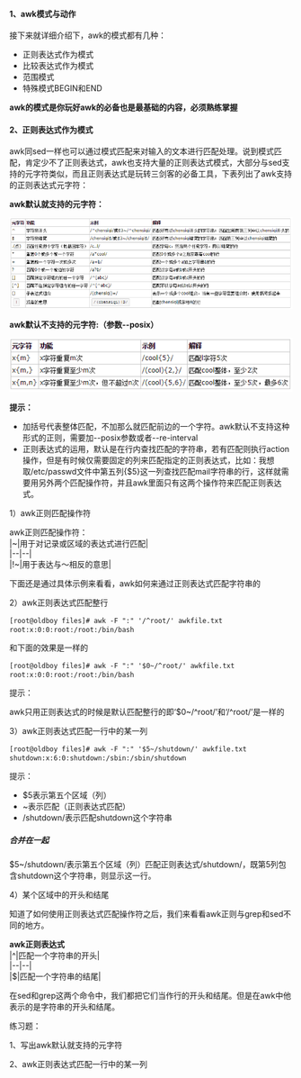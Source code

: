 #### 1、awk模式与动作

接下来就详细介绍下，awk的模式都有几种：

* 正则表达式作为模式
* 比较表达式作为模式
* 范围模式
* 特殊模式BEGIN和END

**awk的模式是你玩好awk的必备也是最基础的内容，必须熟练掌握**

#### 2、正则表达式作为模式

awk同sed一样也可以通过模式匹配来对输入的文本进行匹配处理。说到模式匹配，肯定少不了正则表达式，awk也支持大量的正则表达式模式，大部分与sed支持的元字符类似，而且正则表达式是玩转三剑客的必备工具，下表列出了awk支持的正则表达式元字符：

**awk默认就支持的元字符：**

![](/assets/21-13.png)

**awk默认不支持的元字符:（参数--posix）**

![](/assets/21-14.png)

**提示：**

* 加括号代表整体匹配，不加那么就匹配前边的一个字符。awk默认不支持这种形式的正则，需要加--posix参数或者--re-interval
* 正则表达式的运用，默认是在行内查找匹配的字符串，若有匹配则执行action操作，但是有时候仅需要固定的列来匹配指定的正则表达式，比如：我想取/etc/passwd文件中第五列{$5}这一列查找匹配mail字符串的行，这样就需要用另外两个匹配操作符，并且awk里面只有这两个操作符来匹配正则表达式。

1）awk正则匹配操作符

awk正则匹配操作符：  
\|~\|用于对记录或区域的表达式进行匹配\|  
\|--\|--\|  
\|!~\|用于表达与～相反的意思\|

下面还是通过具体示例来看看，awk如何来通过正则表达式匹配字符串的

2）awk正则表达式匹配整行

```
[root@oldboy files]# awk -F ":" '/^root/' awkfile.txt 
root:x:0:0:root:/root:/bin/bash
```

和下面的效果是一样的

```
[root@oldboy files]# awk -F ":" '$0~/^root/' awkfile.txt 
root:x:0:0:root:/root:/bin/bash
```

提示：

awk只用正则表达式的时候是默认匹配整行的即‘$0~/^root/’和‘/^root/’是一样的

3）awk正则表达式匹配一行中的某一列

```
[root@oldboy files]# awk -F ":" '$5~/shutdown/' awkfile.txt 
shutdown:x:6:0:shutdown:/sbin:/sbin/shutdown
```

提示：

* $5表示第五个区域（列）
* ~表示匹配（正则表达式匹配）
* /shutdown/表示匹配shutdown这个字符串

##### 合并在一起

$5~/shutdown/表示第五个区域（列）匹配正则表达式/shutdown/，既第5列包含shutdown这个字符串，则显示这一行。

4）某个区域中的开头和结尾

知道了如何使用正则表达式匹配操作符之后，我们来看看awk正则与grep和sed不同的地方。

**awk正则表达式**  
\|^\|匹配一个字符串的开头\|  
\|--\|--\|  
\|$\|匹配一个字符串的结尾\|

在sed和grep这两个命令中，我们都把它们当作行的开头和结尾。但是在awk中他表示的是字符串的开头和结尾。

练习题：

1、写出awk默认就支持的元字符

2、awk正则表达式匹配一行中的某一列

